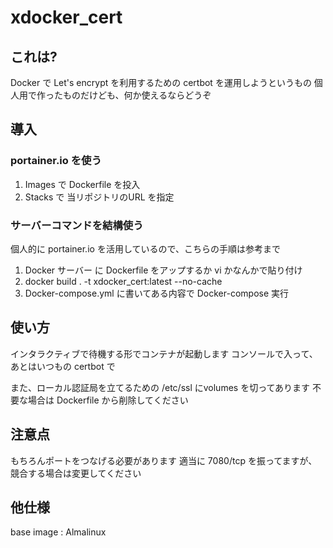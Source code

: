 # xdocker_cert

## これは?

Docker で Let's encrypt を利用するための certbot を運用しようというもの
個人用で作ったものだけども、何か使えるならどうぞ

## 導入

### portainer.io を使う

1. Images で Dockerfile を投入
2. Stacks で 当リポジトリのURL を指定

### サーバーコマンドを結構使う

個人的に portainer.io を活用しているので、こちらの手順は参考まで

1. Docker サーバー に Dockerfile をアップするか vi かなんかで貼り付け
2. docker build . -t xdocker_cert:latest --no-cache
3. Docker-compose.yml に書いてある内容で Docker-compose 実行

## 使い方

インタラクティブで待機する形でコンテナが起動します
コンソールで入って、あとはいつもの certbot で

また、ローカル認証局を立てるための /etc/ssl にvolumes を切ってあります
不要な場合は Dockerfile から削除してください

## 注意点

もちろんポートをつなげる必要があります
適当に 7080/tcp を振ってますが、競合する場合は変更してください

## 他仕様

base image : Almalinux

